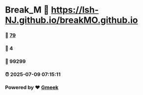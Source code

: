 # Break_M :link: https://lsh-NJ.github.io/breakMO.github.io 
### :page_facing_up: [79](https://lsh-NJ.github.io/breakMO.github.io/tag.html) 
### :speech_balloon: 4 
### :hibiscus: 99299 
### :alarm_clock: 2025-07-09 07:15:11 
### Powered by :heart: [Gmeek](https://github.com/Meekdai/Gmeek)
